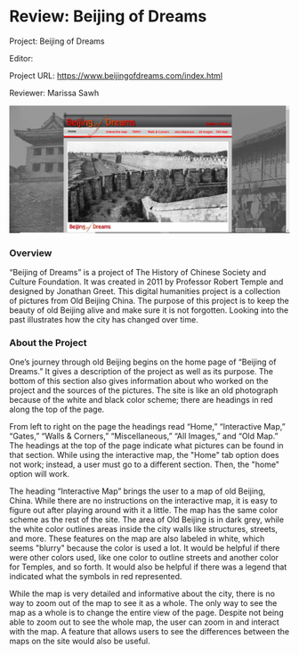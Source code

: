 # Review: Beijing of Dreams

Project: Beijing of Dreams

Editor: 

Project URL: https://www.beijingofdreams.com/index.html 

Reviewer: Marissa Sawh

![Homepage of Beijing of Dreams](https://raw.githubusercontent.com/MarissaSawh/MarissaSawh/main/images/ENGL350_ReviewTwoBOD1.jpg)

### Overview

“Beijing of Dreams” is a project of The History of Chinese Society and Culture Foundation. It was created in 2011 by Professor Robert Temple and designed by Jonathan Greet. This digital humanities project is a collection of pictures from Old Beijing China. The purpose of this project is to keep the beauty of old Beijing alive and make sure it is not forgotten. Looking into the past illustrates how the city has changed over time.

### About the Project

One’s journey through old Beijing begins on the home page of “Beijing of Dreams.” It gives a description of the project as well as its purpose. The bottom of this section also gives information about who worked on the project and the sources of the pictures. The site is like an old photograph because of the white and black color scheme; there are headings in red along the top of the page. 

From left to right on the page the headings read “Home,”  “Interactive Map,” “Gates,” “Walls & Corners,” “Miscellaneous,” “All Images,” and “Old Map.” The headings at the top of the page indicate what pictures can be found in that section. While using the interactive map, the "Home" tab option does not work; instead, a user must go to a different section. Then, the "home" option will work.

The heading “Interactive Map” brings the user to a map of old Beijing, China. While there are no instructions on the interactive map, it is easy to figure out after playing around with it a little. The map has the same color scheme as the rest of the site. The area of Old Beijing is in dark grey, while the white color outlines areas inside the city walls like structures, streets, and more. These features on the map are also labeled in white, which seems "blurry" because the color is used a lot. It would be helpful if there were other colors used, like one color to outline streets and another color for Temples, and so forth. It would also be helpful if there was a legend that indicated what the symbols in red represented.

While the map is very detailed and informative about the city, there is no way to zoom out of the map to see it as a whole. The only way to see the map as a whole is to change the entire view of the page. Despite not being able to zoom out to see the whole map, the user can zoom in and interact with the map. A feature that allows users to see the differences between the maps on the site would also be useful.

